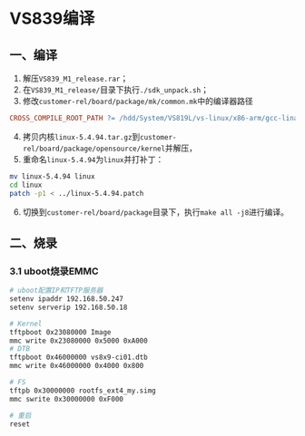 # VS839编译

## 一、编译

1. 解压`VS839_M1_release.rar`；
2. 在`VS839_M1_release/`目录下执行`./sdk_unpack.sh`；
3. 修改`customer-rel/board/package/mk/common.mk`中的编译器路径

```makefile
CROSS_COMPILE_ROOT_PATH	?= /hdd/System/VS819L/vs-linux/x86-arm/gcc-linaro-7.5.0-aarch64-linux-gnu
```

4. 拷贝内核`linux-5.4.94.tar.gz`到`customer-rel/board/package/opensource/kernel`并解压，
5. 重命名`linux-5.4.94`为`linux`并打补丁：

```sh
mv linux-5.4.94 linux
cd linux
patch -p1 < ../linux-5.4.94.patch
```

6. 切换到`customer-rel/board/package`目录下，执行`make all -j8`进行编译。

## 二、烧录

### 3.1 uboot烧录EMMC

```sh
# uboot配置IP和TFTP服务器
setenv ipaddr 192.168.50.247
setenv serverip 192.168.50.18

# Kernel
tftpboot 0x23080000 Image
mmc write 0x23080000 0x5000 0xA000
# DTB
tftpboot 0x46000000 vs8x9-ci01.dtb
mmc write 0x46000000 0x4000 0x800

# FS
tftpb 0x30000000 rootfs_ext4_my.simg
mmc swrite 0x30000000 0xF000

# 重启
reset
```